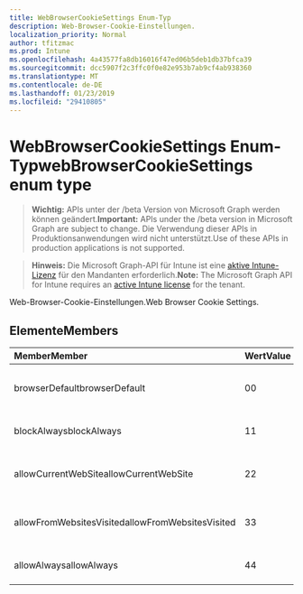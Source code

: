 ```yaml
---
title: WebBrowserCookieSettings Enum-Typ
description: Web-Browser-Cookie-Einstellungen.
localization_priority: Normal
author: tfitzmac
ms.prod: Intune
ms.openlocfilehash: 4a43577fa8db16016f47ed06b5deb1db37bfca39
ms.sourcegitcommit: dcc5907f2c3ffc0f0e82e953b7ab9cf4ab938360
ms.translationtype: MT
ms.contentlocale: de-DE
ms.lasthandoff: 01/23/2019
ms.locfileid: "29410805"
---
```

# <a name="webbrowsercookiesettings-enum-type"></a><span data-ttu-id="1838b-103">WebBrowserCookieSettings Enum-Typ</span><span class="sxs-lookup"><span data-stu-id="1838b-103">webBrowserCookieSettings enum type</span></span>

> <span data-ttu-id="1838b-104">**Wichtig:** APIs unter der /beta Version von Microsoft Graph werden können geändert.</span><span class="sxs-lookup"><span data-stu-id="1838b-104">**Important:** APIs under the /beta version in Microsoft Graph are subject to change.</span></span> <span data-ttu-id="1838b-105">Die Verwendung dieser APIs in Produktionsanwendungen wird nicht unterstützt.</span><span class="sxs-lookup"><span data-stu-id="1838b-105">Use of these APIs in production applications is not supported.</span></span>

> <span data-ttu-id="1838b-106">**Hinweis:** Die Microsoft Graph-API für Intune ist eine [aktive Intune-Lizenz](https://go.microsoft.com/fwlink/?linkid=839381) für den Mandanten erforderlich.</span><span class="sxs-lookup"><span data-stu-id="1838b-106">**Note:** The Microsoft Graph API for Intune requires an [active Intune license](https://go.microsoft.com/fwlink/?linkid=839381) for the tenant.</span></span>

<span data-ttu-id="1838b-107">Web-Browser-Cookie-Einstellungen.</span><span class="sxs-lookup"><span data-stu-id="1838b-107">Web Browser Cookie Settings.</span></span>

## <a name="members"></a><span data-ttu-id="1838b-108">Elemente</span><span class="sxs-lookup"><span data-stu-id="1838b-108">Members</span></span>
|<span data-ttu-id="1838b-109">Member</span><span class="sxs-lookup"><span data-stu-id="1838b-109">Member</span></span>|<span data-ttu-id="1838b-110">Wert</span><span class="sxs-lookup"><span data-stu-id="1838b-110">Value</span></span>|<span data-ttu-id="1838b-111">Beschreibung</span><span class="sxs-lookup"><span data-stu-id="1838b-111">Description</span></span>|
|:---|:---|:---|
|<span data-ttu-id="1838b-112">browserDefault</span><span class="sxs-lookup"><span data-stu-id="1838b-112">browserDefault</span></span>|<span data-ttu-id="1838b-113">0</span><span class="sxs-lookup"><span data-stu-id="1838b-113">0</span></span>|<span data-ttu-id="1838b-114">Standardwert Browser, keine beabsichtigt.</span><span class="sxs-lookup"><span data-stu-id="1838b-114">Browser default value, no intent.</span></span>|
|<span data-ttu-id="1838b-115">blockAlways</span><span class="sxs-lookup"><span data-stu-id="1838b-115">blockAlways</span></span>|<span data-ttu-id="1838b-116">1</span><span class="sxs-lookup"><span data-stu-id="1838b-116">1</span></span>|<span data-ttu-id="1838b-117">Sperren Sie Cookies immer.</span><span class="sxs-lookup"><span data-stu-id="1838b-117">Always block cookies.</span></span>|
|<span data-ttu-id="1838b-118">allowCurrentWebSite</span><span class="sxs-lookup"><span data-stu-id="1838b-118">allowCurrentWebSite</span></span>|<span data-ttu-id="1838b-119">2</span><span class="sxs-lookup"><span data-stu-id="1838b-119">2</span></span>|<span data-ttu-id="1838b-120">Zulassen von Cookies aus der aktuellen Website.</span><span class="sxs-lookup"><span data-stu-id="1838b-120">Allow cookies from current Web site.</span></span>|
|<span data-ttu-id="1838b-121">allowFromWebsitesVisited</span><span class="sxs-lookup"><span data-stu-id="1838b-121">allowFromWebsitesVisited</span></span>|<span data-ttu-id="1838b-122">3</span><span class="sxs-lookup"><span data-stu-id="1838b-122">3</span></span>|<span data-ttu-id="1838b-123">Zulassen von Cookies von besuchten Websites.</span><span class="sxs-lookup"><span data-stu-id="1838b-123">Allow Cookies from websites visited.</span></span>|
|<span data-ttu-id="1838b-124">allowAlways</span><span class="sxs-lookup"><span data-stu-id="1838b-124">allowAlways</span></span>|<span data-ttu-id="1838b-125">4</span><span class="sxs-lookup"><span data-stu-id="1838b-125">4</span></span>|<span data-ttu-id="1838b-126">Cookies immer zulassen.</span><span class="sxs-lookup"><span data-stu-id="1838b-126">Always allow cookies.</span></span>|




